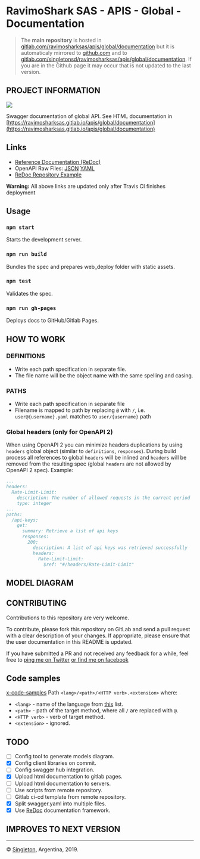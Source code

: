 # RavimoShark SAS - APIS - Global - Documentation

> The **main repository** is hosted in [gitlab.com/ravimosharksas/apis/global/documentation](https://gitlab.com/ravimosharksas/apis/global/documentation.git) but it is automaticaly mirrored to [github.com](https://github.com/singletonsd/ravimosharksas-apis-global-documentation.git) and to [gitlab.com/singletonsd/ravimosharksas/apis/global/documentation](https://gitlab.com/singletonsd/ravimosharksas/apis/global/documentation.git). If you are in the Github page it may occur that is not updated to the last version.

## PROJECT INFORMATION

<img src="http://online.swagger.io/validator?url=https://ravimosharksas.gitlab.io/apis/global/documentation/openapi.json">

Swagger documentation of global API. See HTML documentation in
[https://ravimosharksas.gitlab.io/apis/global/documentation](https://ravimosharksas.gitlab.io/apis/global/documentation)

## Links

- [Reference Documentation (ReDoc)](https://ravimosharksas.github.io/apis/)
- OpenAPI Raw Files: [JSON](https://ravimosharksas.gitlab.io/apis/global/documentation/openapi.json) [YAML](https://ravimosharksas.gitlab.io/apis/global/documentation/openapi.yaml)
- [ReDoc Repository Example](https://github.com/Rebilly/RebillyAPI)

**Warning:** All above links are updated only after Travis CI finishes deployment

## Usage

### `npm start`

Starts the development server.

### `npm run build`

Bundles the spec and prepares web_deploy folder with static assets.

### `npm test`

Validates the spec.

### `npm run gh-pages`

Deploys docs to GitHub/Gitlab Pages.

## HOW TO WORK

### DEFINITIONS

- Write each path specification in separate file.
- The file name will be the object name with the same spelling and casing.

### PATHS

- Write each path specification in separate file
- Filename is mapped to path by replacing `@` with `/`, i.e. `user@{username}.yaml` matches to `user/{username}` path

### Global headers (only for OpenAPI 2)

When using OpenAPI 2 you can minimize headers duplications by using `headers` global object (similar to `definitions`, `responses`).
During build process all references to global `headers` will be inlined and `headers` will be removed from the resulting spec (global `headers` are not allowed by OpenAPI 2 spec). Example:

```yaml
...
headers:
  Rate-Limit-Limit:
    description: The number of allowed requests in the current period
    type: integer
...
paths:
  /api-keys:
    get:
      summary: Retrieve a list of api keys
      responses:
        200:
          description: A list of api keys was retrieved successfully
          headers:
            Rate-Limit-Limit:
              $ref: "#/headers/Rate-Limit-Limit"
```

## MODEL DIAGRAM

## CONTRIBUTING

Contributions to this repository are very welcome.

To contribute, please fork this repository on GitLab and send a pull request with a clear description of your changes. If appropriate, please ensure that the user documentation in this README is updated.

If you have submitted a PR and not received any feedback for a while, feel free to [ping me on Twitter](https://twitter.com/patoperpetua) [or find me on facebook](https://www.facebook.com/pato.arg)

## Code samples

[x-code-samples](https://github.com/Rebilly/ReDoc/blob/master/docs/redoc-vendor-extensions.md#x-code-samples)
Path `<lang>/<path>/<HTTP verb>.<extension>` where:

- `<lang>` - name of the language from [this](https://github.com/github/linguist/blob/master/lib/linguist/popular.yml) list.
- `<path>` - path of the target method, where all `/` are replaced with `@`.
- `<HTTP verb>` - verb of target method.
- `<extension>` - ignored.

## TODO

- [ ] Config tool to generate models diagram.
- [X] Config client libraries on commit.
- [ ] Config swagger hub integration.
- [X] Upload html documentation to gitlab pages.
- [ ] Upload html documentation to servers.
- [ ] Use scripts from remote repository.
- [ ] Gitlab ci-cd template from remote repository.
- [X] Split swagger.yaml into multiple files.
- [X] Use [ReDoc](https://github.com/Redocly/redoc) documentation framework.

## IMPROVES TO NEXT VERSION

----------------------

© [Singleton](http://www.singletonsd.com), Argentina, 2019.
